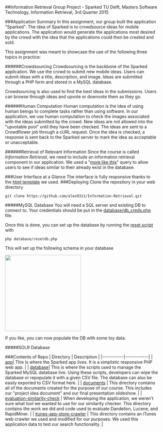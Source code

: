 ##Information Retrieval Group Project - Sparked
TU Delft, Masters Software Technology, Information Retrieval, 3rd Quarter 2015

###Application Summary
In this assignment, our group built the application "Sparked". The idea of Sparked is to crowdsource ideas for mobile applications. The application would generate the applications most desired by the crowd with the idea that the applications could then be created and sold.

This assignment was meant to showcase the use of the following three topics in practice:

######Crowdsourcing
Crowdsourcing is the backbone of the Sparked application. We use the crowd to submit new mobile ideas. Users can submit ideas with a title, description, and image. Ideas are submitted through a PHP form and stored in a MySQL database.

Crowdsourcing is also used to find the best ideas in the submissions. Users can browse through ideas and upvote or downvote them as they go.

######Human Computation
Human computation is the idea of using human beings to complete tasks rather than using software. In our application, we use human computation to check the images associated with the ideas submitted by the crowd. New ideas are not allowed into the "upvotable pool" until they have been checked. The ideas are sent to a Crowdflower job through a cURL request. Once the idea is checked, a response is sent back to the Sparked server to mark the idea as acceptable or unacceptable.

######Retrieval of Relevant Information
Since the course is called *Information Retrieval*, we need to include an information retrieval component in our application. We used a "[more like this](https://wiki.apache.org/solr/MoreLikeThis)" query to allow users to see if ideas similar to their already exist in the database.

###User Interface at a Glance
The interface is fully responsive thanks to the [html template](http://html5up.net/verti) we used. 
###Deploying
Clone the repository in your web directory

```
git clone https://github.com/alex9311/Information-Retrieval.git
````
#####MySQL Database
You will need a SQL server and existing DB to connect to. Your credentials should be put in the [database/db_creds.php](database/db_creds.php) file.

Once this is done, you can set up the database by running the [reset script](database/resetdb.php) with

```
php database/resetdb.php
```
This will set up the following schema in your database

<img src='documents/sql_schema.png' width="250"/>

If you like, you can now populate the DB with some toy data. 

#####SOLR Database


###Contents of Repo
| Directory | Description |
|-----------|------------|
| [app](app)| This is where the Sparked app lives. It is a simplistic responsive PHP web app. |
| [database](database)| This is where the scripts used to manage the Sparked MySQL database live. Using these scripts, developers can wipe the database or repopulate it with a given CSV file. The database can also be easily exported to CSV format here. |
| [documents](documents) | This directory contains all of the documents created for the purpose of our course. This includes our "project idea document" and our final presentation slideshow. |
| [evaluation-similarity-check](evaluation-similarity-check) | When developing the application, we weren't sure what tool we wanted to use for our similarity checker. This directory contains the work we did and code used to evaluate Dandelion, Lucene, and RapidMiner. |
| [itunes-app-store-crawler](itunes-app-store-crawler) | This directory contains an iTunes web crawler we used and modified for our purposes. We used this application data to test our search functionality. |


